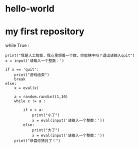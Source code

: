 # hello-world
# my first repository
while True :
   
    print("我是人工智能，我心里想着一个数，你能猜中吗？退出请输入quit")
    x = input('请输入一个整数：')
    
    if x == 'quit':
        print("游戏结束")
        break
    else:
        x = eval(x)
        
        a = random.randint(1,10)
        while x != a :

            if x < a:
                print("小了")
                x = eval(input('请输入一个整数：'))
            else:
                print("大了")
                x = eval(input('请输入一个整数：'))
        print("恭喜你猜对了！")
